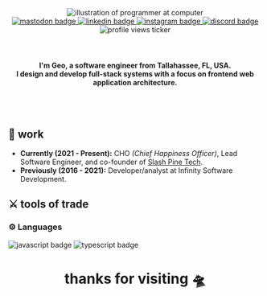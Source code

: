<div id="header" align="center">
  <img src="https://media.giphy.com/media/3iyKHMIKg5VWG6qHUm/giphy.gif" alt="illustration of programmer at computer" />
  
  <div id="badges">
    <a href="https://heylisten.social/@geostokes">
      <img src="https://img.shields.io/badge/Mastodon-blueviolet?style=for-the-badge&logo=mastodon&logoColor=white" alt="mastodon badge" />
    </a>
    <a href="https://www.linkedin.com/in/geo-stokes-09225857/">
      <img src="https://img.shields.io/badge/LinkedIn-0A66C2?style=for-the-badge&logo=linkedin&logoColor=white" alt="linkedin badge" />
    </a>
    <a href="https://www.instagram.com/geostokes/">
      <img src="https://img.shields.io/badge/Instagram-E4405F?style=for-the-badge&logo=instagram&logoColor=white" alt="instagram badge" />
    </a>
    <a href="https://discordapp.com/users/297446106990641154">
      <img src="https://img.shields.io/badge/Discord-5865F2?style=for-the-badge&logo=discord&logoColor=white" alt="discord badge" />
    </a>
    <div id="profile-views">
      <img src="https://komarev.com/ghpvc/?username=heyitsgeo&style=for-the-badge&color=2c64df" alt="profile views ticker" />
    </div>
  </div>
</div>

<br>
<br>
<h4 align="center">
  I'm Geo, a software engineer from Tallahassee, FL, USA. <br>
  I design and develop full-stack systems with a focus on frontend web application architecture.
</h4>
<br>
<br>

## :briefcase: work
* **Currently (2021 - Present):** CHO *(Chief Happiness Officer)*, Lead Software Engineer, and co-founder of [Slash Pine Tech](https://slashpine.tech/).
* **Previously (2016 - 2021):** Developer/analyst at Infinity Software Development.

## :crossed_swords: tools of trade
### :gear: Languages
<div id="languages">
  <span>
    <img src="https://img.shields.io/badge/Javascript-F7DF1E?style=for-the-badge&logo=javascript&logoColor=black" alt="javascript badge" />
  </span>
  <span>
    <img src="https://img.shields.io/badge/Typescript-3178C6?style=for-the-badge&logo=javascript&logoColor=white" alt="typescript badge" />
  </span>
</div>



<h1 align='center'>
  thanks for visiting 🛸
</h1>
